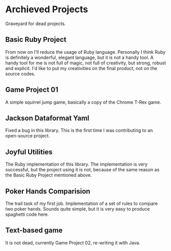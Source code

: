 # Archieved Projects
Graveyard for dead projects.

## Basic Ruby Project
From now on I'll reduce the usage of Ruby language. Personally I think Ruby is definitely a wonderful, elegant language, but it is not a handy tool. A handy tool for me is not full of magic, not full of creativity, but strong, robust and explicit. I'd like to put my creativities on the final product, not on the source codes.

## Game Project 01
A simple squirrel jump game, basically a copy of the Chrome T-Rex game.

## Jackson Dataformat Yaml
Fixed a bug in this library. This is the first time I was contributing to an open-source project.

## Joyful Utilities
The Ruby implementation of this library. The implementation is very successful, but the project using it is not, because of the same reason as the Basic Ruby Project mentioned above.

## Poker Hands Comparision
The trail task of my first job. Implementation of a set of rules to compare two poker hands. Sounds quite simple, but it is very easy to produce spaghetti code here.

## Text-based game
It is not dead, currently Game Project 02, re-writing it with Java.
